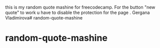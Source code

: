 this is my random quote mashine for freecodecamp. For the button "new quote" to work u have to disable the protection for the page . 
Gergana Vladimirova# random-quote-mashine
# random-quote-mashine
